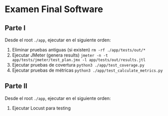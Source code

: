 # Examen Final Software

## Parte I
Desde el root `./app`, ejecutar en el siguiente orden:

1. Eliminar pruebas antiguas (si existen) `rm -rf ./app/tests/out/*`
2. Ejecutar JMeter (genera results) `jmeter -n -t app/tests/jmeter/test_plan.jmx -l app/tests/out/results.jtl`
3. Ejecutar pruebas de covertura `python3 ./app/test_coverage.py`
4. Ejecutar pruebas de métricas `python3 ./app/test_calculate_metrics.py`

## Parte II
Desde el root `./app`, ejecutar en el siguiente orden:

1. Ejecutar Locust para testing
